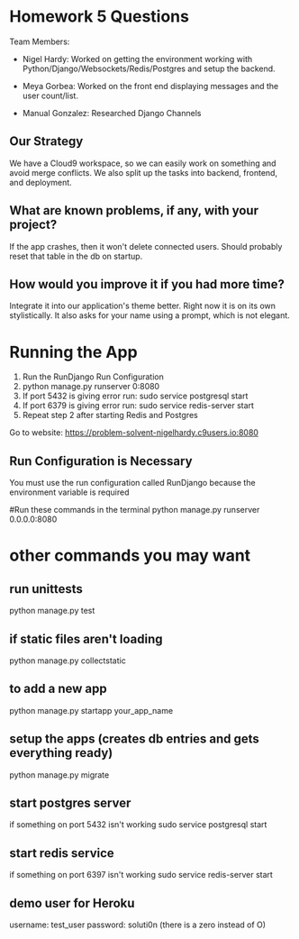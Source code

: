 # Homework 5 Questions
Team Members: 

* Nigel Hardy: Worked on getting the environment working with Python/Django/Websockets/Redis/Postgres and setup the backend.

* Meya Gorbea: Worked on the front end displaying messages and the user count/list.

* Manual Gonzalez: Researched Django Channels

## Our Strategy
We have a Cloud9 workspace, so we can easily work on something and avoid merge conflicts. We also split up the tasks into backend, frontend, and deployment. 

## What are known problems, if any, with your project?
If the app crashes, then it won't delete connected users. Should probably reset that table in the db on startup.

## How would you improve it if you had more time?
Integrate it into our application's theme better. Right now it is on its own stylistically. It also asks for your name using a prompt, which is not elegant.


# Running the App
1. Run the RunDjango Run Configuration
2. python manage.py runserver 0:8080
3. If port 5432 is giving error run: sudo service postgresql start
4. If port 6379 is giving error run: sudo service redis-server start
5. Repeat step 2 after starting Redis and Postgres

Go to website: https://problem-solvent-nigelhardy.c9users.io:8080

## Run Configuration is Necessary
You must use the run configuration called RunDjango because the environment variable is required

#Run these commands in the terminal
    python manage.py runserver 0.0.0.0:8080

# other commands you may want

## run unittests
python manage.py test

## if static files aren't loading
python manage.py collectstatic

## to add a new app
python manage.py startapp your_app_name

## setup the apps (creates db entries and gets everything ready)
python manage.py migrate

## start postgres server
if something on port 5432 isn't working
sudo service postgresql start

## start redis service
if something on port 6397 isn't working
sudo service redis-server start

## demo user for Heroku
username: test_user
password: soluti0n (there is a zero instead of O)
